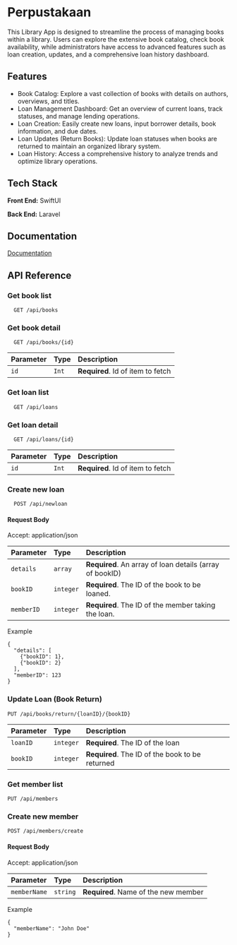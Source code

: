 
# Perpustakaan

This Library App is designed to streamline the process of managing books within a library. Users can explore the extensive book catalog, check book availability, while administrators have access to advanced features such as loan creation, updates, and a comprehensive loan history dashboard.


## Features

- Book Catalog: Explore a vast collection of books with details on authors, overviews, and titles.
- Loan Management Dashboard: Get an overview of current loans, track statuses, and manage lending operations.
- Loan Creation: Easily create new loans, input borrower details, book information, and due dates.
- Loan Updates (Return Books): Update loan statuses when books are returned to maintain an organized library system.
- Loan History: Access a comprehensive history to analyze trends and optimize library operations.


## Tech Stack

**Front End:** SwiftUI

**Back End:** Laravel


## Documentation

[Documentation](https://github.com/feliciagraciella/Perpustakaan/tree/main/Perpustakaan-New/Perpustakaan-New.doccarchive)


## API Reference

### Get book list

```http
  GET /api/books
```

### Get book detail

```http
  GET /api/books/{id}
```

| Parameter | Type     | Description                       |
| :-------- | :------- | :-------------------------------- |
| `id`      | `Int` | **Required**. Id of item to fetch |

### Get loan list

```http
  GET /api/loans
```

### Get loan detail

```http
  GET /api/loans/{id}
```

| Parameter | Type     | Description                       |
| :-------- | :------- | :-------------------------------- |
| `id`      | `Int` | **Required**. Id of item to fetch |

### Create new loan

```http
  POST /api/newloan
```

#### Request Body
Accept: application/json


| Parameter | Type     | Description                       |
| :-------- | :------- | :-------------------------------- |
| `details`      | `array` | **Required**. An array of loan details (array of bookID) |
| `bookID`      | `integer` | **Required**. The ID of the book to be loaned. |
| `memberID`      | `integer` | **Required**. The ID of the member taking the loan. |

Example

```
{
  "details": [
    {"bookID": 1},
    {"bookID": 2}
  ],
  "memberID": 123
}
```

### Update Loan (Book Return)

```
PUT /api/books/return/{loanID}/{bookID}
```
| Parameter | Type     | Description                       |
| :-------- | :------- | :-------------------------------- |
| `loanID`      | `integer` | **Required**. The ID of the loan |
| `bookID`      | `integer` | **Required**. The ID of the book to be returned |

### Get member list
```
PUT /api/members
```


### Create new member
```
POST /api/members/create
```
#### Request Body
Accept: application/json


| Parameter | Type     | Description                       |
| :-------- | :------- | :-------------------------------- |
| `memberName`      | `string` | **Required**. Name of the new member |

Example

```
{
  "memberName": "John Doe"
}
```




